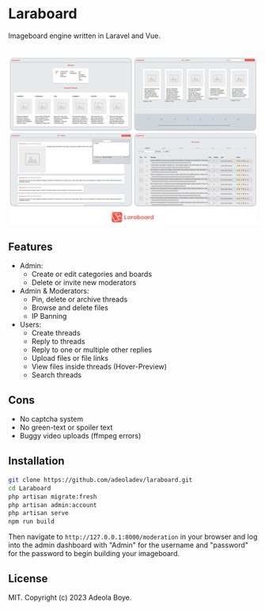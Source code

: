 # Laraboard
Imageboard engine written in Laravel and Vue.<br /><br />

<p  align="center">
<img src="https://raw.githubusercontent.com/adeoladev/laraboard/main/public/files/readme.png" width="800" alt="Laraboard Screenshots">
</p>

## Features

* Admin:
    - Create or edit categories and boards
    - Delete or invite new moderators
* Admin & Moderators:
    - Pin, delete or archive threads
    - Browse and delete files
    - IP Banning
* Users:
    - Create threads
    - Reply to threads 
    - Reply to one or multiple other replies
    - Upload files or file links 
    - View files inside threads (Hover-Preview)
    - Search threads

## Cons
- No captcha system
- No green-text or spoiler text
- Buggy video uploads (ffmpeg errors)

## Installation
```sh
git clone https://github.com/adeoladev/laraboard.git
cd Laraboard
php artisan migrate:fresh
php artisan admin:account
php artisan serve
npm run build
```
Then navigate to ``http://127.0.0.1:8000/moderation`` in your browser and log into the admin dashboard with "Admin" for the username and "password" for the password to begin building your imageboard.

## License
MIT. Copyright (c) 2023 Adeola Boye.
